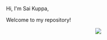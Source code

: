 Hi, I'm Sai Kuppa, 

Welcome to my repository!

<p align="center">
  <a href="https://skillicons.dev">
    <img src="https://skillicons.dev/icons?i=java,spring,py,go,js,ts,react,angular,nodejs,git,kubernetes,docker,c,vim,vscode,wordpress,vite,nginx,postgres,mysql,mongodb,dynamodb,gradle,html,aws,gcp" />
  </a>
</p>

